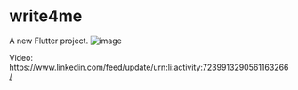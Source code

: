 # write4me

A new Flutter project.
![image](https://github.com/user-attachments/assets/311193bd-f0ce-4dea-831b-9fe3834d2855)

Video: https://www.linkedin.com/feed/update/urn:li:activity:7239913290561163266/

